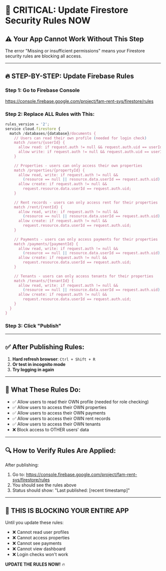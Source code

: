 # 🚨 CRITICAL: Update Firestore Security Rules NOW

## ⚠️ **Your App Cannot Work Without This Step**

The error "Missing or insufficient permissions" means your Firestore security rules are blocking all access.

---

## 🔥 **STEP-BY-STEP: Update Firebase Rules**

### **Step 1: Go to Firebase Console**
https://console.firebase.google.com/project/fam-rent-sys/firestore/rules

### **Step 2: Replace ALL Rules with This:**

```javascript
rules_version = '2';
service cloud.firestore {
  match /databases/{database}/documents {
    // Users can read their own profile (needed for login check)
    match /users/{userId} {
      allow read: if request.auth != null && request.auth.uid == userId;
      allow write: if request.auth != null && request.auth.uid == userId;
    }
    
    // Properties - users can only access their own properties
    match /properties/{propertyId} {
      allow read, write: if request.auth != null && 
        (resource == null || resource.data.userId == request.auth.uid);
      allow create: if request.auth != null && 
        request.resource.data.userId == request.auth.uid;
    }
    
    // Rent records - users can only access rent for their properties
    match /rent/{rentId} {
      allow read, write: if request.auth != null &&
        (resource == null || resource.data.userId == request.auth.uid);
      allow create: if request.auth != null &&
        request.resource.data.userId == request.auth.uid;
    }
    
    // Payments - users can only access payments for their properties
    match /payments/{paymentId} {
      allow read, write: if request.auth != null &&
        (resource == null || resource.data.userId == request.auth.uid);
      allow create: if request.auth != null &&
        request.resource.data.userId == request.auth.uid;
    }
    
    // Tenants - users can only access tenants for their properties
    match /tenants/{tenantId} {
      allow read, write: if request.auth != null &&
        (resource == null || resource.data.userId == request.auth.uid);
      allow create: if request.auth != null &&
        request.resource.data.userId == request.auth.uid;
    }
  }
}
```

### **Step 3: Click "Publish"**

---

## ✅ **After Publishing Rules:**

1. **Hard refresh browser**: `Ctrl + Shift + R`
2. **Or test in incognito mode**
3. **Try logging in again**

---

## 🎯 **What These Rules Do:**

- ✅ Allow users to read their OWN profile (needed for role checking)
- ✅ Allow users to access their OWN properties
- ✅ Allow users to access their OWN payments
- ✅ Allow users to access their OWN rent records
- ✅ Allow users to access their OWN tenants
- ❌ Block access to OTHER users' data

---

## 🔍 **How to Verify Rules Are Applied:**

After publishing:
1. Go to: https://console.firebase.google.com/project/fam-rent-sys/firestore/rules
2. You should see the rules above
3. Status should show: "Last published: [recent timestamp]"

---

## 🚨 **THIS IS BLOCKING YOUR ENTIRE APP**

Until you update these rules:
- ❌ Cannot read user profiles
- ❌ Cannot access properties
- ❌ Cannot see payments
- ❌ Cannot view dashboard
- ❌ Login checks won't work

**UPDATE THE RULES NOW!** 🔥


